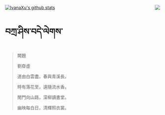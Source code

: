 [![IvanaXu's github stats](https://github-readme-stats.vercel.app/api?username=IvanaXu&show_icons=true&theme=vue-dark)](https://github.com/anuraghazra/github-readme-stats)
<img align="right" src="https://github-readme-stats.vercel.app/api/top-langs/?username=IvanaXu&langs_count=3&theme=graywhite" />
# བཀྲ་ཤིས་བདེ་ལེགས་
> 闕題
> 
> 劉昚虛
> 
> 道由白雲盡，春與青溪長。
> 
> 時有落花至，遠隨流水香。
> 
> 閒門向山路，深柳讀書堂。
> 
> 幽映每白日，清輝照衣裳。
>
